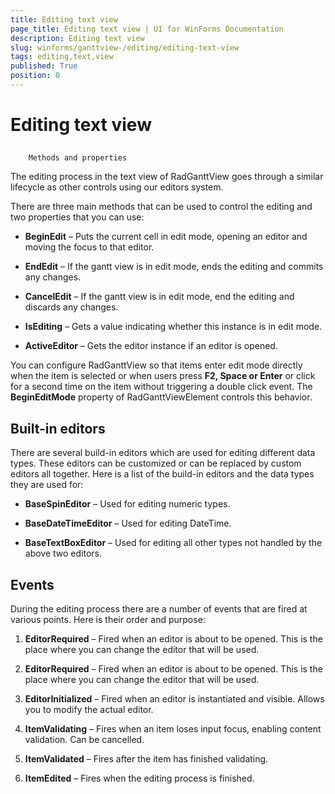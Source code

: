 ```yaml
---
title: Editing text view
page_title: Editing text view | UI for WinForms Documentation
description: Editing text view
slug: winforms/ganttview-/editing/editing-text-view
tags: editing,text,view
published: True
position: 0
---
```


# Editing text view



## 
        Methods and properties
      

The editing process in the text view of RadGanttView goes through a similar lifecycle as other controls using our editors system.
        

There are three main methods that can be used to control the editing and two properties that you can use:
        

* __BeginEdit__ – Puts the current cell in edit mode, opening an editor and moving the focus to that editor.
            

* __EndEdit__ – If the gantt view is in edit mode, ends the editing and commits any changes.
            

* __CancelEdit__ – If the gantt view is in edit mode, end the editing and discards any changes.
            

* __IsEditing__ – Gets a value indicating whether this instance is in edit mode.
            

* __ActiveEditor__ – Gets the editor instance if an editor is opened.
            

You can configure RadGanttView so that items enter edit mode directly when the item is selected or when users press 
          __F2, Space or Enter__ or click for a second time on the item without triggering a double click event. 
          The __BeginEditMode__ property of RadGanttViewElement controls this behavior.
        

## Built-in editors

There are several build-in editors which are used for editing different data types. These editors can be
          customized or can be replaced by custom editors all together. Here is a list of the build-in editors and the
          data types they are used for:
        

* __BaseSpinEditor__ – Used for editing numeric types.
            

* __BaseDateTimeEditor__ – Used for editing DateTime.
            

* __BaseTextBoxEditor__ – Used for editing all other types not handled by the above two editors.
            

## Events

During the editing process there are a number of events that are fired at various points. Here is their order and purpose:
        

1. __EditorRequired__ – Fired when an editor is about to be opened. This is the place where you can change the editor that will be used.
            

1. __EditorRequired__ – Fired when an editor is about to be opened. This is the place where you can change the editor that will be used.
            

1. __EditorInitialized__ – Fired when an editor is instantiated and visible. Allows you to modify the actual editor.
            

1. __ItemValidating__ – Fires when an item loses input focus, enabling content validation. Can be cancelled.
            

1. __ItemValidated__ – Fires after the item has finished validating.
            

1. __ItemEdited__ – Fires when the editing process is finished.
            
